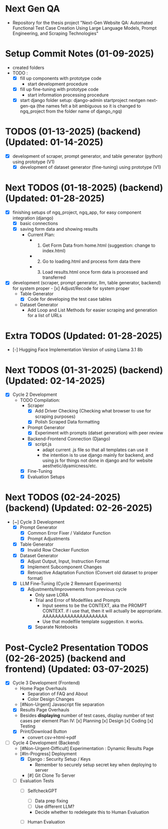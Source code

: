 # Next Gen QA
- Repository for the thesis project "Next-Gen Website QA: Automated Functional Test Case Creation Using Large Language Models, Prompt Engineering, and Scraping Technologies"

# Setup Commit Notes (01-09-2025)
- created folders
- TODO : 
  - [x] fill up components with prototype code
    - start development procedure
  - [x] fill up fine-tuning with prototype code
    - start information processing procedure
  - [x] start django folder setup: django-admin startproject nextgen next-gen-qa (the names felt a bit ambiguous so it is changed to ngq_project from the folder name of django_ngq)

# TODOS (01-13-2025) (backend) (Updated: 01-14-2025)
- [x] development of scraper, prompt generator, and table generator (python) using prototype (V1)
  - [x] development of dataset generator (fine-tuning) using prototype (V1)

# Next TODOS (01-18-2025) (backend) (Updated: 01-28-2025)
- [x] finishing setups of ngq_project, ngq_app, for easy component integration (django)
  - [x] basic connections
  - [x] saving form data and showing results
    - Current Plan:
      - 1. Get Form Data from home.html (suggestion: change to index.html)
      - 2. Go to loading.html and process form data there
      - 3. Load results.html once form data is processed and transferred
- [x] development (scraper, prompt generator, llm, table generator, backend) for system proper
      - [x] Adjust/Recode for system proper
    - Table Generator
      - [x] Code for developing the test case tables
    - Dataset Generator
      - Add Loop and List Methods for easier scraping and generation for a list of URLs

# Extra TODOS (Updated: 01-28-2025)
- [-] Hugging Face Implementation Version of using Llama 3.1 8b

# Next TODOS (01-31-2025) (backend) (Updated: 02-14-2025)
- [x] Cycle 2 Development
    - TODO Compilation:
      - Scraper
        - [x] Add Driver Checking (Checking what browser to use for scraping purposes)
        - [x] Polish Scraped Data formatting
      - Prompt Generator
        - [x] Experiment with prompts (datset generation) with peer review
      - Backend-Frontend Connection (Django)
        - [x] script.js
          - adapt current .js file so that all templates can use it
          - the intention is to use django mainly for backend, and using js for things not done in django and for website aesthetic/dyamicness/etc.
      - [x] Fine-Tuning
      - [x] Evaluation Setups

# Next TODOS (02-24-2025) (backend) (Updated: 02-26-2025)
  - [~] Cycle 3 Development
    - [x] Prompt Generator
      - [x] Common Error Fixer / Validator Function
      - [x] Prompt Adjustments
    - [x] Table Generator
      - [x] Invalid Row Checker Function
    - [x] Dataset Generator
      - [x] Adjust Output, Input, Instruction Format
      - [x] Implement Subcomponent Changes
      - [x] Retroactive Adaptation Function (Convert old dataset to proper format)
    - [x] LLM Fine-Tuning (Cycle 2 Remnant Experiments)
      - [x] Adjustments/Improvements from previous cycle
        - Only save LORA
        - Trial and Error of Modelfiles and Prompts
          - Input seems to be the CONTEXT, aka the PROMPT CONTEXT. if i use that, then it will actually be appropriate. AAAAAAAAAAAAAAAAAAAAA
          - Use that modelfile template suggestion. it works.
        - [x] Separate Notebooks

# Post-Cycle2 Presentation TODOS (02-26-2025) (backend and frontend) (Updated: 03-07-2025)
  - [x] Cycle 3 Development (Frontend)
    - Home Page Overhauls
      - Separation of FAQ and About
      - Color Design Changes
    - [#Non-Urgent] Javascript file separation
    - [x] Results Page Overhauls
    - Besides **displaying** number of test cases, display number of test cases per element
      Plan IV:
        [x] Planning
        [x] Design
        [x] Coding
        [x] Testing
    - [x] Print/Download Button
        - convert csv->html->pdf
  - [ ] Cycle 4 Development (Backend)
    - [#Non-Urgent-Difficult] Experimentation : Dynamic Results Page
    - [#In-Progress] Deployment 
      - [x] Django : Security Setup / Keys
        - Remember to securely setup secret key when deploying to server
      - [#] Git Clone To Server
    - [ ] Evaluation Tests
      - [ ] SelfcheckGPT
        - [ ] Data prep fixing
        - [ ] Use different LLM?
        - Decide whether to redelegate this to Human Evaluation
      - [ ] Human Evaluation
  